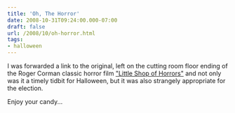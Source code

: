 ```yaml
---
title: 'Oh, The Horror'
date: 2008-10-31T09:24:00.000-07:00
draft: false
url: /2008/10/oh-horror.html
tags: 
- halloween
---
```


  
I was forwarded a link to the original, left on the cutting room floor ending of the Roger Corman classic horror film ["Little Shop of Horrors"](http://www.imdb.com/title/tt0054033/) and not only was it a timely tidbit for Halloween, but it was also strangely appropriate for the election.  
  
Enjoy your candy...